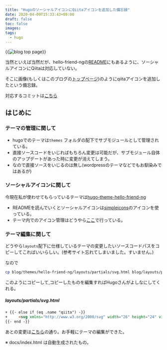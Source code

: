 ```yaml
---
title: "HugoのソーシャルアイコンにQiitaアイコンを追加した備忘録"
date: 2020-04-09T15:33:43+09:00
draft: false
toc: false
images:
tags:
  - hugo
---
```


{{<image src="https://i.imgur.com/AYyMNK5.png" alt="blog top page" position="center">}}


当然といえば当然だが、hello-friend-ngの[README](https://github.com/itsjoeoui/hugo-theme-hello-friend-ng#user-content-available-social-icons)にもあるように、ソーシャルアイコンにQiitaは対応していない。


そこに画像(もしくはこのブログの[トップページ](https://tomowarkar.github.io/blog/))のようにqiitaアイコンを追加したという備忘録。


対応するコミットは[こちら](https://github.com/tomowarkar/blog/commit/6b88f224fa1d6e473be03875255b211e4367670c)




## はじめに

### テーマの管理に関して
- hugoでのテーマは`themes` フォルダの配下でサブモジュールとして管理されている。
- 直接ソースコードをいじればもちろん変更は可能だが、サブモジュール自体のアップデートがあった時に変更が消えてしまう。
- なので直接ソースをいじるのは無し(wordpressのテーマなどでもお馴染みではあるが)



### ソーシャルアイコンに関して
今現在私が使わせてもらっているテーマは[hugo-theme-hello-friend-ng](https://github.com/itsjoeoui/hugo-theme-hello-friend-ng)

- READMEを読んでいくとソーシャルアイコンは[simpleicons](https://simpleicons.org/)のアイコンを使っている。
- テーマ内でのアイコン管理はどうやら[ここ](https://github.com/itsjoeoui/hugo-theme-hello-friend-ng/blob/master/layouts/partials/svg.html)で行っている。



### テーマ編集に関して
どうやら`layouts`配下に仕様しているテーマの変更したいソースコードパスをコピーしてこればいいらしい。(参考サイト忘れてしまいました。すいません。)

なので

```bash
cp blog/themes/hello-friend-ng/layouts/partials/svg.html blog/layouts/partials/
```

このようにコピーして,コピーしたものを編集すればHugoさんがよしなにしてくれる。


##### layouts/partials/svg.html
```html
+ {{- else if (eq .name "qiita") -}}
+     <svg xmlns="http://www.w3.org/2000/svg" width="26" height="24" viewBox="0 0 24 24" fill="none" stroke="currentColor" stroke-width="2" stroke-linecap="round" stroke-linejoin="round"><path xmlns="http://www.w3.org/2000/svg" d="M7.883 11.615c0-1.92-1.474-3.904-3.974-3.904C1.987 7.71 0 9.183 0 11.679c0 1.92 1.474 3.905 3.973 3.905.801 0 1.602-.256 2.275-.736L7.402 16l.513-.512-1.09-1.088c.673-.736 1.058-1.696 1.058-2.785zm-3.974-3.2c1.827 0 3.269 1.408 3.269 3.232 0 1.569-1.218 3.233-3.237 3.233-2.018 0-3.236-1.632-3.236-3.2 0-2.049 1.634-3.265 3.204-3.265zm5.864 1.568h.673v5.44h-.673zm.32-.736a.574.574 0 0 1-.576-.576c0-.32.256-.576.576-.576.32 0 .577.256.577.576 0 .32-.256.576-.577.576zm2.724 0a.574.574 0 0 1-.577-.576c0-.32.257-.576.577-.576.32 0 .577.256.577.576 0 .32-.256.576-.577.576zm-.32.736h.673v5.44h-.673zm4.71 5.537c-1.25 0-1.987-.96-1.987-1.92V8.479h.673v1.504h2.371v.672h-2.37v2.977c0 .608.48 1.248 1.313 1.248.224 0 .449-.064.64-.192l.065-.032.32.576-.064.032c-.288.16-.64.256-.961.256zm4.454.032c-1.827 0-2.916-1.44-2.916-2.848 0-1.825 1.442-2.913 2.852-2.913.737 0 1.314.256 1.73.736v-.544H24v5.44h-.673v-.607c-.384.48-.961.736-1.666.736zm-.064-5.089c-1.09 0-2.18.832-2.18 2.24 0 1.089.834 2.177 2.244 2.177.64 0 1.282-.288 1.698-.8v-2.817a2.29 2.29 0 0 0-1.762-.8z"/></polygon></svg>
{{- end -}}
```

あとの変更は[こちら](https://github.com/tomowarkar/blog/commit/6b88f224fa1d6e473be03875255b211e4367670c)の通り。お手軽にテーマの編集ができた。

※ docs/index.html は自動生成されたもの。


